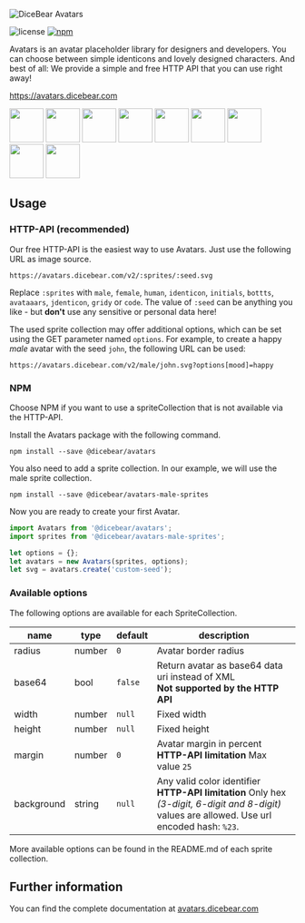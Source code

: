 ![DiceBear Avatars](https://raw.githubusercontent.com/DiceBear/avatars/master/packages/avatars/banner.svg?sanitize=true)

![license](https://img.shields.io/npm/l/@dicebear/avatars.svg?style=flat-square)
[![npm](https://img.shields.io/npm/v/@dicebear/avatars.svg?style=flat-square)](https://www.npmjs.com/package/@dicebear/avatars)

Avatars is an avatar placeholder library for designers and developers. You can choose between simple identicons and lovely designed characters.
And best of all: We provide a simple and free HTTP API that you can use right away!

https://avatars.dicebear.com

<p>
    <img src="https://avatars.dicebear.com/v2/male/John%20Doe.svg" width="60" />
    <img src="https://avatars.dicebear.com/v2/female/John%20Doe.svg" width="60" />
    <img src="https://avatars.dicebear.com/v2/identicon/John%20Doe.svg" width="60" />
    <img src="https://avatars.dicebear.com/v2/initials/John%20Doe.svg" width="60" />
    <img src="https://avatars.dicebear.com/v2/bottts/John%20Doe.svg" width="60" />
    <img src="https://avatars.dicebear.com/v2/avataaars/John%20Doe.svg" width="60" />
    <img src="https://avatars.dicebear.com/v2/jdenticon/John%20Doe.svg" width="60" />
    <img src="https://avatars.dicebear.com/v2/gridy/John%20Doe.svg" width="60" />
    <img src="https://avatars.dicebear.com/v2/code/John%20Doe.svg" width="60" />
</p>

## Usage

### HTTP-API (recommended)

Our free HTTP-API is the easiest way to use Avatars. Just use the following URL as image source.

    https://avatars.dicebear.com/v2/:sprites/:seed.svg

Replace `:sprites` with `male`, `female`, `human`, `identicon`, `initials`, `bottts`, `avataaars`, `jdenticon`, `gridy` or `code`. The value of `:seed` can be anything you
like - but **don't** use any sensitive or personal data here!

The used sprite collection may offer additional options, which can be set using the GET parameter named `options`.
For example, to create a happy _male_ avatar with the seed `john`, the following URL can be used:

    https://avatars.dicebear.com/v2/male/john.svg?options[mood]=happy

### NPM

Choose NPM if you want to use a spriteCollection that is not available via the HTTP-API.

Install the Avatars package with the following command.

    npm install --save @dicebear/avatars

You also need to add a sprite collection. In our example, we will use the male sprite collection.

    npm install --save @dicebear/avatars-male-sprites

Now you are ready to create your first Avatar.

```js
import Avatars from '@dicebear/avatars';
import sprites from '@dicebear/avatars-male-sprites';

let options = {};
let avatars = new Avatars(sprites, options);
let svg = avatars.create('custom-seed');
```

### Available options

The following options are available for each SpriteCollection.

| name       | type   | default | description                                                                                                                                       |
| ---------- | ------ | ------- | ------------------------------------------------------------------------------------------------------------------------------------------------- |
| radius     | number | `0`     | Avatar border radius                                                                                                                              |
| base64     | bool   | `false` | Return avatar as base64 data uri instead of XML <br> **Not supported by the HTTP API**                                                            |
| width      | number | `null`  | Fixed width                                                                                                                                       |
| height     | number | `null`  | Fixed height                                                                                                                                      |
| margin     | number | `0`     | Avatar margin in percent<br> **HTTP-API limitation** Max value `25`                                                                               |
| background | string | `null`  | Any valid color identifier<br> **HTTP-API limitation** Only hex _(3-digit, 6-digit and 8-digit)_ values are allowed. Use url encoded hash: `%23`. |

More available options can be found in the README.md of each sprite collection.

## Further information

You can find the complete documentation at [avatars.dicebear.com](https://avatars.dicebear.com)

